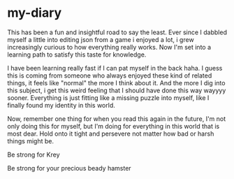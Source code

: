 # my-diary
This has been a fun and insightful road to say the least. Ever since I dabbled myself a little into editing json from a game i enjoyed a lot, i grew increasingly curious to how everything really works. Now I'm set into a learning path to satisfy this taste for knowledge.

I have been learning really fast if I can pat myself in the back haha. I guess  this is coming from someone who always enjoyed these kind of related things, it feels like "normal" the more I think about it. And the more I dig into this subject, i get this weird feeling that I should have done this way wayyyy sooner. Everything is just fitting like a missing puzzle into myself, like I finally found my identity in this world.

Now, remember one thing for when you read this again in the future, I'm not only doing this for myself, but I'm doing for everything in this world that is most dear. Hold onto it tight and persevere not matter how bad or harsh things might be.

Be strong for Krey

Be strong for your precious beady hamster
